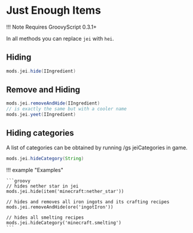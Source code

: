 # Just Enough Items

!!! Note
    Requires GroovyScript 0.3.1+

In all methods you can replace `jei` with `hei`.

## Hiding

```groovy
mods.jei.hide(IIngredient)
```

## Remove and Hiding

```groovy
mods.jei.removeAndHide(IIngredient)
// is exactly the same but with a cooler name
mods.jei.yeet(IIngredient)
```

## Hiding categories

A list of categories can be obtained by running /gs jeiCategories in game.

```groovy
mods.jei.hideCategory(String)
```

!!! example "Examples"

    ```groovy
    // hides nether star in jei
    mods.jei.hide(item('minecraft:nether_star'))

    // hides and removes all iron ingots and its crafting recipes
    mods.jei.removeAndHide(ore('ingotIron'))

    // hides all smelting recipes
    mods.jei.hideCategory('minecraft.smelting')
    ```
